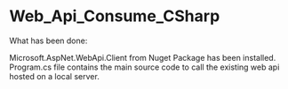 # Web_Api_Consume_CSharp

What has been done:

Microsoft.AspNet.WebApi.Client from Nuget Package has been installed. 
Program.cs file contains the main source code to call the existing web api hosted on a local server. 
